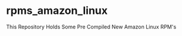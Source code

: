 rpms_amazon_linux
=================

This Repository Holds Some Pre Compiled New Amazon Linux RPM's
